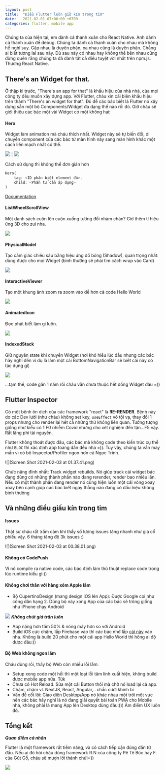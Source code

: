```yaml
---
layout: post
title:  "Điều Flutter luôn giữ kín trong tim"
date:   2021-02-01 07:00:00 +0700
categories: flutter, mobile app
---
```


Chúng ta của hiện tại, em dành cả thanh xuân cho React Native. Anh dành cả thanh xuân để debug. Chúng ta dành cả thanh xuân cho nhau mà không hề nghĩ suy. Gặp nhau là duyên phận, xa nhau cũng là duyên phận. Chẳng ai biết tương lai sau này. Dù sau này có nhau hay không thể bên nhau cũng đừng quên rằng chúng ta đã dành tất cả điều tuyệt vời nhất trên npm.js. Thương React Native.

## There's an Widget for that.

Ở thập kỉ trước, "There's an app for that" là khẩu hiệu của nhà nhà, của mọi công ty đều muốn xây dựng app. Với Flutter, cháu xin cải biên khẩu hiệu trên thành "There's an widget for that". Đủ để các bác biết là Flutter nó xây dựng sẵn một bộ Components/Widget đa dạng thế nào rồi đó. Giờ cháu sẽ giới thiệu các bác một vài Widget có một không hai:

#### Hero

Widget làm animation mà cháu thích nhất. Widget này sẽ tự biến đổi, di chuyển component của các bác từ màn hình này sang màn hình khác một cách liền mạch nhất có thể.

![](hero_1.gif) | ![](hero_2.gif)

Cách sử dụng thì không thể đơn giản hơn

```dart
Hero(
    tag: <ID phân biệt element đó>,
    child: <Phần tử cần áp dụng>
)
```

[Documentation](https://flutter.dev/docs/development/ui/animations/hero-animations#basic-structure-of-a-hero-animation)

#### ListWheelScrollView

Một danh sách cuộn lên cuộn xuống tương đối nhàm chán? Giờ thêm tí hiệu ứng 3D cho zui nha.

[![](http://img.youtube.com/vi/dUhmWAz4C7Y/0.jpg)](http://www.youtube.com/watch?v=dUhmWAz4C7Y "")

#### PhysicalModel

Tạo cảm giác chiều sâu bằng hiệu ứng đổ bóng (Shadow), quan trọng nhất: dùng được cho mọi Widget (bình thường sẽ phải tìm cách wrap vào Card)

[![](http://img.youtube.com/vi/XgUOSS30OQk/0.jpg)](http://www.youtube.com/watch?v=XgUOSS30OQk "")

#### InteractiveViewer

Tạo một khung ảnh zoom ra zoom vào dễ hơn cả code Hello World

[![](http://img.youtube.com/vi/zrn7V3bMJvg/0.jpg)](http://www.youtube.com/watch?v=zrn7V3bMJvg "")


#### AnimatedIcon

Đọc phát biết làm gì luôn.

[![](http://img.youtube.com/vi/pJcbh8pbvJs/0.jpg)](http://www.youtube.com/watch?v=pJcbh8pbvJs "")

#### IndexedStack

Giữ nguyên state khi chuyển Widget (hơi khó hiểu lúc đầu nhưng các bác hãy nghĩ đến ví dụ là làm một cái BottomNavigationBar sẽ biết cái này có tác dụng gì)

[![](http://img.youtube.com/vi/_O0PPD1Xfbk/0.jpg)](http://www.youtube.com/watch?v=_O0PPD1Xfbk "")

...tạm thế, code gần 1 năm rồi cháu vẫn chưa thuộc hết đống Widget đâu =))

## Flutter Inspector

Có một bệnh ôn dịch của các framework "react" là **RE-RENDER**. Bệnh này do các Dev lười (như cháu) không set key, `useEffect` vô tội vạ, thay đổi 1 props nhưng cho render lại hết cả những thứ không liên quan. Tưởng tượng giống như kiểu có 1 F0 nhiễm Covid nhưng cho xét nghiệm đến tận...F5 vậy. Rất lãng phí tài nguyên.

Flutter không thoát được đâu, các bác mà không code theo kiến trúc cụ thể như `BLOC` thì xác định app toang dần đều nha =)). Tuy vậy, chúng ta vẫn may mắn vì có bộ Inspector/Profiler ngon hơn cả Ngọc Trinh.


![](Screen Shot 2021-02-03 at 01.37.41.png)

Chức năng đỉnh nhất: Track widget rebuilds. Nó giúp track cái widget bác đang dùng có những thành phần nào đang rerender, render bao nhiêu lần. Nếu có một thành phần đang render nó cũng hiện luôn một cái vòng xoay xoay bên cạnh giúp các bác biết ngay thằng nào đang có dấu hiệu không bình thường

## Và những điều giấu kín trong tim

#### Issues

Thật sự cháu rất trầm cảm khi thấy số lượng issues tăng nhanh như giá cổ phiếu vậy. 6 tháng tăng độ 3k issues :)

![](Screen Shot 2021-02-03 at 00.38.01.png)

#### Không có CodePush

Vì nó compile ra native code, các bác định làm thủ thuật replace code trong lúc runtime kiểu gì:))

#### Không chơi thân với hàng xóm Apple lắm

- Bộ CupertinoDesign (mang design iOS lên App): Được Google coi như công dân hạng 2. Dùng bộ này xong App của các bác sẽ trông giống như iPhone chạy Android

![](IMG_3659.PNG)
***Không chút giả trân luôn***

- App nặng hơn tầm 50% & nóng máy hơn so với Android
- Build iOS cực chậm, lắp Firebase vào thì các bác nhớ lắp [cái này](https://github.com/invertase/firestore-ios-sdk-frameworks) vào nha. Không là build 20 phút cho một cái app Hello World thì hông ai độ được đâu:))

#### Bộ Web không ngon lắm

Cháu dùng rồi, thấy bộ Web còn nhiều lỗi lắm:
- Setup xong code một hồi thì một loạt lỗi tâm linh xuất hiện, không build được mobile app nữa. Tứk
- Chưa có Hot Reload. Sửa một cái Button thôi mà chờ nó load lại cả app.
- Chậm, chậm vl. NextJS, React, Angular,.. chắc cười khinh bỉ
- Vấn đề cốt lõi: Giao diện Desktop/App nó khác nhau một trời một vực nên các bác hãy nghĩ là nó đang giải quyết bài toán PWA cho Mobile nhá, không phải là mang App lên Desktop dùng đâu:))) Âm điểm UX luôn đó.


## Tổng kết
***Quan điểm cá nhân***

Flutter là một framework rất tiềm năng, và có cách tiếp cận đúng đắn từ đầu. Nếu ai đó hỏi cháu dùng framework R.N của công ty Pê Tê Búc hay F. của Gút Gồ, cháu sẽ mượn lời thánh chửi=})


![](maxresdefault.jpg)

